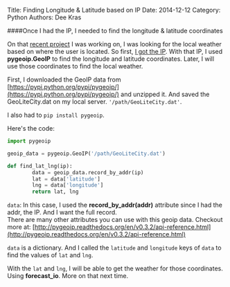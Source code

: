﻿Title: Finding Longitude & Latitude based on IP
Date: 2014-12-12
Category: Python
Authors: Dee Kras

####Once I had the IP, I needed to find the longitude & latitude coordinates

On that [recent project](http://www.deekras.com/my-first-python-project-and-what-i-learned.html) I was working on, I was looking for the local weather based on where the user is located. So first, [I got the IP](http://www.deekras.com/get-the-public-ip-of-users-computer.html). With that IP, I used **pygeoip.GeoIP** to find the longitude and latitude coordinates.  Later, I will use those coordinates to find the local weather.

First, I downloaded the GeoIP data from [https://pypi.python.org/pypi/pygeoip/](https://pypi.python.org/pypi/pygeoip/) and unzipped it. And saved the GeoLiteCity.dat on my local server. `'/path/GeoLiteCity.dat'`.

I also had to `pip install pygeoip`.

Here's the code:

```python
import pygeoip   

geoip_data = pygeoip.GeoIP('/path/GeoLiteCity.dat')

def find_lat_lng(ip):
        data = geoip_data.record_by_addr(ip)
        lat = data['latitude']
        lng = data['longitude']
        return lat, lng
```

`data`:  In this case, I used the **record_by_addr(addr)** attribute since I had the addr, the IP. And I want the full record.  
There are many other attributes you can use with this geoip data. Checkout more at: [http://pygeoip.readthedocs.org/en/v0.3.2/api-reference.html](http://pygeoip.readthedocs.org/en/v0.3.2/api-reference.html)

`data` is a dictionary. And I called the `latitude` and `longitude` keys of `data` to find the values of `lat` and `lng`.

With the `lat` and `lng`, I will be able to get the weather for those coordinates. Using **forecast_io**. More on that next time.
